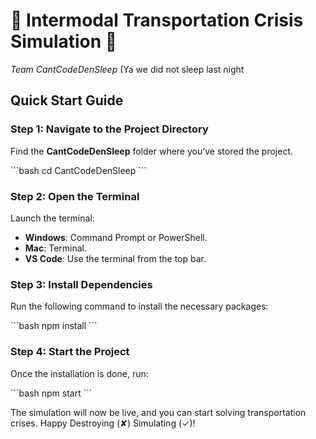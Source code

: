 # 🚢 **Intermodal Transportation Crisis Simulation** 🚢  
*Team CantCodeDenSleep*       (Ya we did not sleep last night 

## Quick Start Guide

### Step 1: Navigate to the Project Directory  
Find the **CantCodeDenSleep** folder where you’ve stored the project.

\`\`\`bash
cd CantCodeDenSleep
\`\`\`

### Step 2: Open the Terminal  
Launch the terminal:
- **Windows**: Command Prompt or PowerShell.
- **Mac**: Terminal.
- **VS Code**: Use the terminal from the top bar.

### Step 3: Install Dependencies  
Run the following command to install the necessary packages:

\`\`\`bash
npm install
\`\`\`

### Step 4: Start the Project  
Once the installation is done, run:

\`\`\`bash
npm start
\`\`\`

The simulation will now be live, and you can start solving transportation crises. Happy Destroying (✘) Simulating (✓)!

